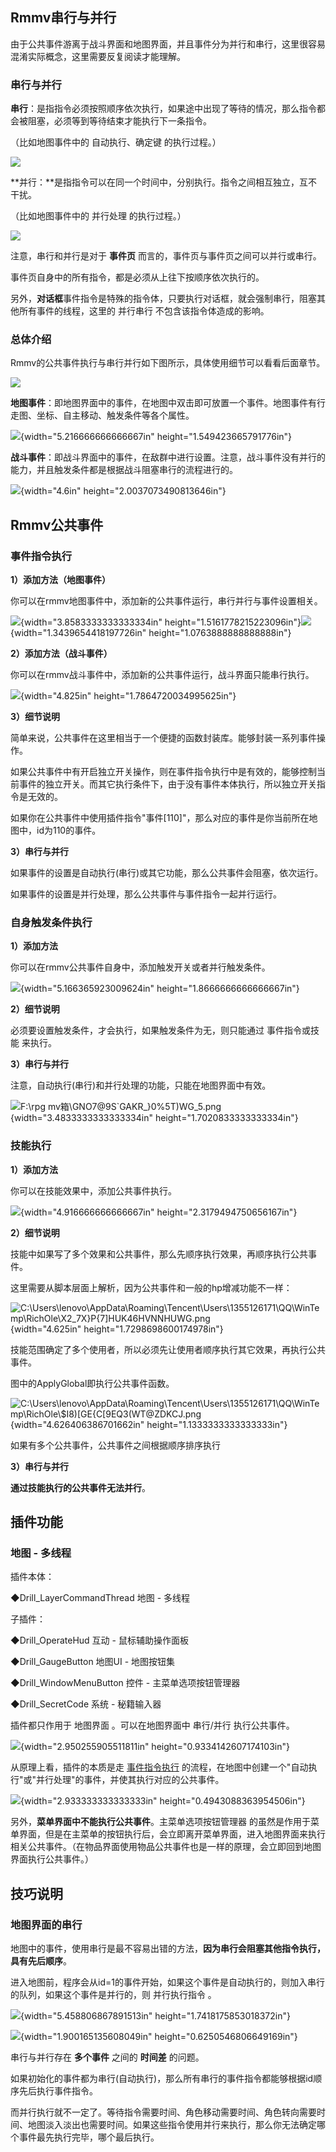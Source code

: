 ## Rmmv串行与并行

由于公共事件游离于战斗界面和地图界面，并且事件分为并行和串行，这里很容易混淆实际概念，这里需要反复阅读才能理解。

### 串行与并行

**串行**：是指指令必须按照顺序依次执行，如果途中出现了等待的情况，那么指令都会被阻塞，必须等到等待结束才能执行下一条指令。

（比如地图事件中的 自动执行、确定键 的执行过程。）

![](media/image1.emf)

**并行：**是指指令可以在同一个时间中，分别执行。指令之间相互独立，互不干扰。

（比如地图事件中的 并行处理 的执行过程。）

![](media/image2.emf)

注意，串行和并行是对于 **事件页**
而言的，事件页与事件页之间可以并行或串行。

事件页自身中的所有指令，都是必须从上往下按顺序依次执行的。

另外，**对话框**事件指令是特殊的指令体，只要执行对话框，就会强制串行，阻塞其他所有事件的线程，这里的
并行串行 不包含该指令体造成的影响。

### 总体介绍

Rmmv的公共事件执行与串行并行如下图所示，具体使用细节可以看看后面章节。

![](media/image3.emf)

**地图事件**：即地图界面中的事件，在地图中双击即可放置一个事件。地图事件有行走图、坐标、自主移动、触发条件等各个属性。

![](media/image4.png){width="5.216666666666667in"
height="1.549423665791776in"}

**战斗事件**：即战斗界面中的事件，在敌群中进行设置。注意，战斗事件没有并行的能力，并且触发条件都是根据战斗阻塞串行的流程进行的。

![](media/image5.png){width="4.6in" height="2.0037073490813646in"}

## Rmmv公共事件

### 事件指令执行

**1）添加方法（地图事件）**

你可以在rmmv地图事件中，添加新的公共事件运行，串行并行与事件设置相关。

![](media/image6.png){width="3.8583333333333334in"
height="1.5161778215223096in"}![](media/image7.png){width="1.3439654418197726in"
height="1.0763888888888888in"}

**2）添加方法（战斗事件）**

你可以在rmmv战斗事件中，添加新的公共事件运行，战斗界面只能串行执行。

![](media/image8.png){width="4.825in" height="1.7864720034995625in"}

**3）细节说明**

简单来说，公共事件在这里相当于一个便捷的函数封装库。能够封装一系列事件操作。

如果公共事件中有开启独立开关操作，则在事件指令执行中是有效的，能够控制当前事件的独立开关。而其它执行条件下，由于没有事件本体执行，所以独立开关指令是无效的。

如果你在公共事件中使用插件指令"事件\[110\]"，那么对应的事件是你当前所在地图中，id为110的事件。

**3）串行与并行**

如果事件的设置是自动执行(串行)或其它功能，那么公共事件会阻塞，依次运行。

如果事件的设置是并行处理，那么公共事件与事件指令一起并行运行。

### 自身触发条件执行

**1）添加方法**

你可以在rmmv公共事件自身中，添加触发开关或者并行触发条件。

![](media/image9.png){width="5.166365923009624in"
height="1.8666666666666667in"}

**2）细节说明**

必须要设置触发条件，才会执行，如果触发条件为无，则只能通过
事件指令或技能 来执行。

**3）串行与并行**

注意，自动执行(串行)和并行处理的功能，只能在地图界面中有效。

![F:\\rpg
mv箱\\GNO7\@9S\`GAKR\_}0%5T)WG_5.png](media/image10.png){width="3.4833333333333334in"
height="1.7020833333333334in"}

### 技能执行

**1）添加方法**

你可以在技能效果中，添加公共事件执行。

![](media/image11.png){width="4.916666666666667in"
height="2.3179494750656167in"}

**2）细节说明**

技能中如果写了多个效果和公共事件，那么先顺序执行效果，再顺序执行公共事件。

这里需要从脚本层面上解析，因为公共事件和一般的hp增减功能不一样：

![C:\\Users\\lenovo\\AppData\\Roaming\\Tencent\\Users\\1355126171\\QQ\\WinTemp\\RichOle\\X2_7X}P{7\]HUK46HVNNHUWG.png](media/image12.png){width="4.625in"
height="1.7298698600174978in"}

技能范围确定了多个使用者，所以必须先让使用者顺序执行其它效果，再执行公共事件。

图中的ApplyGlobal即执行公共事件函数。

![C:\\Users\\lenovo\\AppData\\Roaming\\Tencent\\Users\\1355126171\\QQ\\WinTemp\\RichOle\\\$I8)\[GE{C\[9EQ3(WT\@ZDKCJ.png](media/image13.png){width="4.626406386701662in"
height="1.1333333333333333in"}

如果有多个公共事件，公共事件之间根据顺序排序执行

**3）串行与并行**

**通过技能执行的公共事件无法并行**。

## 插件功能

### 地图 - 多线程

插件本体：

◆Drill_LayerCommandThread 地图 - 多线程

子插件：

◆Drill_OperateHud 互动 - 鼠标辅助操作面板

◆Drill_GaugeButton 地图UI - 地图按钮集

◆Drill_WindowMenuButton 控件 - 主菜单选项按钮管理器

◆Drill_SecretCode 系统 - 秘籍输入器

插件都只作用于 地图界面 。可以在地图界面中 串行/并行 执行公共事件。

![](media/image14.png){width="2.950255905511811in"
height="0.9334142607174103in"}

从原理上看，插件的本质是走 [事件指令执行](#事件指令执行)
的流程，在地图中创建一个"自动执行"或"并行处理"的事件，并使其执行对应的公共事件。

![](media/image15.png){width="2.933333333333333in"
height="0.4943088363954506in"}

另外，**菜单界面中不能执行公共事件**。主菜单选项按钮管理器
的虽然是作用于菜单界面，但是在主菜单的按钮执行后，会立即离开菜单界面，进入地图界面来执行相关公共事件。（在物品界面使用物品公共事件也是一样的原理，会立即回到地图界面执行公共事件。）

## 技巧说明

### 地图界面的串行

地图中的事件，使用串行是最不容易出错的方法，**因为串行会阻塞其他指令执行，具有先后顺序**。

进入地图前，程序会从id=1的事件开始，如果这个事件是自动执行的，则加入串行的队列，如果这个事件是并行的，则
并行执行指令 。

![](media/image16.png){width="5.458806867891513in"
height="1.7418175853018372in"}

![](media/image17.png){width="1.900165135608049in"
height="0.6250546806649169in"}

串行与并行存在 **多个事件** 之间的 **时间差** 的问题。

如果初始化的事件都为串行(自动执行)，那么所有串行的事件指令都能够根据id顺序先后执行事件指令。

而并行执行就不一定了。等待指令需要时间、角色移动需要时间、角色转向需要时间、地图淡入淡出也需要时间。如果这些指令使用并行来执行，那么你无法确定哪个事件最先执行完毕，哪个最后执行。
